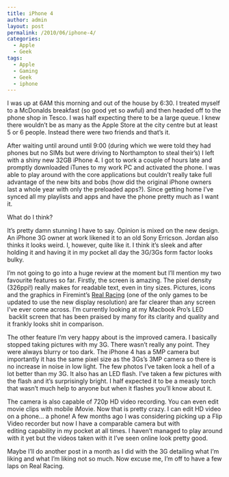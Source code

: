 ```yaml
---
title: iPhone 4
author: admin
layout: post
permalink: /2010/06/iphone-4/
categories:
  - Apple
  - Geek
tags:
  - Apple
  - Gaming
  - Geek
  - iphone
---
```

I was up at 6AM this morning and out of the house by 6:30. I treated myself to a McDonalds breakfast (so good yet so awful) and then headed off to the phone shop in Tesco. I was half expecting there to be a large queue. I knew there wouldn&#8217;t be as many as the Apple Store at the city centre but at least 5 or 6 people. Instead there were two friends and that&#8217;s it.

After waiting until around until 9:00 (during which we were told they had phones but no SIMs but were driving to Northampton to steal their&#8217;s) I left with a shiny new 32GB iPhone 4. I got to work a couple of hours late and promptly downloaded iTunes to my work PC and activated the phone. I was able to play around with the core applications but couldn&#8217;t really take full advantage of the new bits and bobs (how did the original iPhone owners last a whole year with only the preloaded apps?). Since getting home I&#8217;ve synced all my playlists and apps and have the phone pretty much as I want it.

What do I think?

It&#8217;s pretty damn stunning I have to say. Opinion is mixed on the new design. An iPhone 3G owner at work likened it to an old Sony Erricson. Jordan also thinks it looks weird. I, however, quite like it. I think it&#8217;s sleek and after holding it and having it in my pocket all day the 3G/3Gs form factor looks bulky.

I&#8217;m not going to go into a huge review at the moment but I&#8217;ll mention my two favourite features so far. Firstly, the screen is amazing. The pixel density (326ppi!) really makes for readable text, even in tiny sizes. Pictures, icons and the graphics in Firemint&#8217;s <a href="http://itunes.apple.com/us/app/real-racing/id318366258?mt=8" target="_blank">Real Racing</a> (one of the only games to be updated to use the new display resolution) are far clearer than any screen I&#8217;ve ever come across. I&#8217;m currently looking at my Macbook Pro&#8217;s LED  backlit screen that has been praised by many for its clarity and quality and it frankly looks shit in comparison.

The other feature I&#8217;m very happy about is the improved camera. I basically stopped taking pictures with my 3G. There wasn&#8217;t really any point. They were always blurry or too dark. The iPhone 4 has a 5MP camera but importantly it has the same pixel size as the 3Gs&#8217;s 3MP camera so there is no increase in noise in low light. The few photos I&#8217;ve taken look a hell of a lot better than my 3G. It also has an LED flash. I&#8217;ve taken a few pictures with the flash and it&#8217;s surprisingly bright. I half expected it to be a measly torch that wasn&#8217;t much help to anyone but when it flashes you&#8217;ll know about it.

The camera is also capable of 720p HD video recording. You can even edit movie clips with mobile iMovie. Now that is pretty crazy. I can edit HD video on a phone&#8230; a phone! A few months ago I was considering picking up a Flip Video recorder but now I have a comparable camera but with editing capability in my pocket at all times. I haven&#8217;t managed to play around with it yet but the videos taken with it I&#8217;ve seen online look pretty good.

Maybe I&#8217;ll do another post in a month as I did with the 3G detailing what I&#8217;m liking and what I&#8217;m liking not so much. Now excuse me, I&#8217;m off to have a few laps on Real Racing.